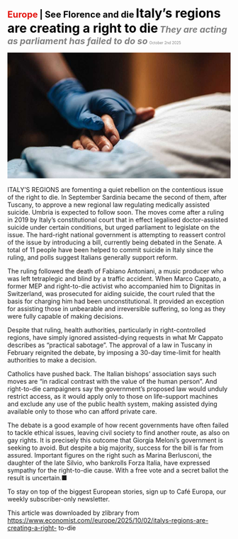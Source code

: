 <span style="color:#E3120B; font-size:14.9pt; font-weight:bold;">Europe</span> <span style="color:#000000; font-size:14.9pt; font-weight:bold;">| See Florence and die</span>
<span style="color:#000000; font-size:21.0pt; font-weight:bold;">Italy’s regions are creating a right to die</span>
<span style="color:#808080; font-size:14.9pt; font-weight:bold; font-style:italic;">They are acting as parliament has failed to do so</span>
<span style="color:#808080; font-size:6.2pt;">October 2nd 2025</span>

![](../images/037_Italys_regions_are_creating_a_right_to_die/p0152_img01.jpeg)

ITALY’S REGIONS are fomenting a quiet rebellion on the contentious issue of the right to die. In September Sardinia became the second of them, after Tuscany, to approve a new regional law regulating medically assisted suicide. Umbria is expected to follow soon. The moves come after a ruling in 2019 by Italy’s constitutional court that in effect legalised doctor-assisted suicide under certain conditions, but urged parliament to legislate on the issue. The hard-right national government is attempting to reassert control of the issue by introducing a bill, currently being debated in the Senate. A total of 11 people have been helped to commit suicide in Italy since the ruling, and polls suggest Italians generally support reform.

The ruling followed the death of Fabiano Antoniani, a music producer who was left tetraplegic and blind by a traffic accident. When Marco Cappato, a former MEP and right-to-die activist who accompanied him to Dignitas in Switzerland, was prosecuted for aiding suicide, the court ruled that the basis for charging him had been unconstitutional. It provided an exception for assisting those in unbearable and irreversible suffering, so long as they were fully capable of making decisions.

Despite that ruling, health authorities, particularly in right-controlled regions, have simply ignored assisted-dying requests in what Mr Cappato describes as “practical sabotage”. The approval of a law in Tuscany in February reignited the debate, by imposing a 30-day time-limit for health authorities to make a decision.

Catholics have pushed back. The Italian bishops’ association says such moves are “in radical contrast with the value of the human person”. And right-to-die campaigners say the government’s proposed law would unduly restrict access, as it would apply only to those on life-support machines and exclude any use of the public health system, making assisted dying available only to those who can afford private care.

The debate is a good example of how recent governments have often failed to tackle ethical issues, leaving civil society to find another route, as also on gay rights. It is precisely this outcome that Giorgia Meloni’s government is seeking to avoid. But despite a big majority, success for the bill is far from assured. Important figures on the right such as Marina Berlusconi, the daughter of the late Silvio, who bankrolls Forza Italia, have expressed sympathy for the right-to-die cause. With a free vote and a secret ballot the result is uncertain.■

To stay on top of the biggest European stories, sign up to Café Europa, our weekly subscriber-only newsletter.

This article was downloaded by zlibrary from https://www.economist.com//europe/2025/10/02/italys-regions-are-creating-a-right- to-die